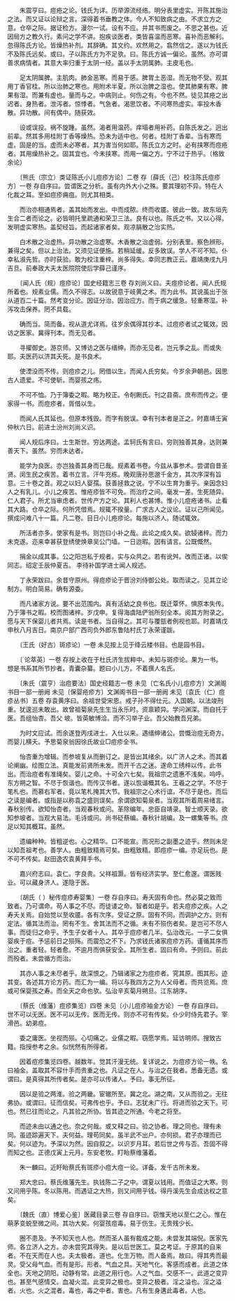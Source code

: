 <!-- { "loadSidebar": true } -->
　　朱震亨曰。痘疮之论。钱氏为详。历举源流经络。明分表里虚实。开陈其施治之法。而又证以论辩之言。深得着书垂教之体。今人不知致病之由。不求立方之意。仓卒之际。据证检方。漫尔一试。设有不应。并其书而废之。不思之甚也。近因局方之教久行。素问之学不讲。抱疾谈医者。类皆喜温而恶寒。喜补而恶解利。忽得陈氏方论。皆燥热补剂。其辞确。其文约。欢然用之。翕然信之。遂以为钱氏不及陈氏远矣。或曰。子以陈氏方为不足欤。曰。陈氏方诚一偏论。虽然。亦可谓善求病情者。其意大率归重于太阴一经。盖以手太阴属肺。主皮毛也。

　　足太阴属脾。主肌肉。肺金恶寒。而易于感。脾胃土恶湿。而无物不受。观其用丁香官桂。所以治肺之寒也。用附术半夏。所以治脾之湿也。使其肺果有寒。脾果有湿。而兼有虚也。量而与之。中病则止。何伤之有。今也不然。徒见其疮之出迟者。身热者。泄泻者。惊悸者。气急者。渴思饮者。不问寒热虚实。率投木香散。异功散。间有偶中。随获效。

　　设或误投。祸不旋踵。虽然。渴者用温药。痒塌者用补药。自陈氏发之。迥出前辈。然其多用桂附丁香等燥热。恐未为适中也。何者。桂附丁香辈。当有寒而虚。固是的当。虚而未必寒者。其为害当何如耶。陈氏立方之时。必有挟寒而痘疮者。其用燥热补之。固其宜也。今未挟寒。而用一偏之方。宁不过于热乎。（格致余论）

　　〔熊氏（宗立）类证陈氏小儿痘疹方论〕二卷 存〔薛氏（己）校注陈氏痘疹方〕一卷 存自序曰。尝谓医之分析。虽有内外大小之殊。要其理初不异。特在人化裁之耳。至如痘疹痈疽。则尤其相类。

　　而治亦相通焉者。盖其始而发出。中而成脓。终而收靥。彼此一致。故东垣先生合二者而论之。必皆明托里疏通和荣卫三法。良有以也。陈氏之书。又以心得。发明虚实寒热。盖契经旨。而起诸家者矣。观凉膈散之治实热。

　　白术散之治虚热。异功散之治虚寒。木香散之治虚弱。分别表里。察色辨形。兼得之矣。但以上治法。又须见证便施。若稍延缓。反多致误。学人不可不知。仆幸私淑先哲。亦时获验。敢为校注重梓。尚多得失。幸同志教正云。嘉靖庚戌九月吉旦。前奉政大夫太医院院使后学薛己谨序。

　　〔闻人氏（规）痘疹论〕国史经籍志三卷 存刘尚义曰。夫痘疹论者。闻人氏规所着也。规素业儒。而久不得志。以故锐意于岐黄之术。而为此书。其说虽出于张从道百二十篇。然考变分论。因证分治。因治应方。而于病之缓急。轻重寒湿。补泻攻击保养。罔不具载。

　　确而当。简而备。视从道尤详焉。往岁余偶得其抄本。过痘疹者试之辄效。因访之医家。冀得刊本。而无见者。

　　寻擢御史。游京师。又博访之医与缙绅。而亦无见者。岂元季之乱。而或失耶。夫医药以济其夭死。是书良术。

　　使湮没而不传。则痘疹之儿。罔借以生。而闻人氏穷矣。今岁余尹朝邑。因思古人遗爱。不可使斩。而婴孩之疡。

　　不可不恤。乃于簿委之暇。略为校正。令剞劂氏。刊之县斋。庶布而传之。便家得一书。而痘疹者。胥借以生。

　　而闻人氏其延也。但原本残毁。而字有脱误。幸有刊本者是正之。时嘉靖壬寅仲秋六日。前进士汾州刘尚义识。

　　闻人规后序曰。士生斯世。穷达两途。孟轲氏有言曰。穷则独善其身。达则兼善天下。虽然。穷而未达者。

　　能学为良医。亦岂独善其身而已哉。规素着书卷。今兹从事参术。尝谓自昔圣贤。闵生民之疾苦。着书立言。汗牛充栋。晚观唐孙思邈千金方，其次序深有旨意。三十卷之首。观之以妇人婴孺。获善拯救之说。宁不以生育为重乎。亲因念妇人之有乳儿。小儿之疾苦。惟疮疹皆不可免。而治疗之间。毫发一差。生死随异。仁人君子。所尤当审虑者。世传产方之论。其利人也甚博。惟小儿痘疮诸书。止看其大路。仓卒之际。何所凭借焉。规辄不揆量。广求古人之议论。证以己所闻见。撰成问难八十一篇。凡二卷。目日小儿疮疹论。每施以济人。随试辄效。

　　所活者亦多。使家有是书。则岂曰小补之哉。此论之成久矣。欲锓诸梓。而力未克遂。迩来幸甚获登绣使焕章吴公门墙。一日迨暇。因有请言。公既慨然。

　　捐金以成其事。公之阳岂私于规者。实与众共之。若有讹舛。改而正诸。以俟同志。绍定壬辰仲夏吉。 李待补国学进士闻人规述。

　　丁永荣跋曰。余昔守原州。得痘疹论于晋汾刘侍御公处。取而读之。见其立论制方。明白简易。确有源委。

　　而凡诸家方说。要不出范围内。真有活幼之良书也。既迁覃怀。惧原本失传。乃于簿书之暇。校而图诸梓。岁戊申。复得海虞陆俨翁所刻全本。阅其方附录之。愿与天下保婴儿者共焉。读是书者。当自得之。其可与覆瓿者例视也耶。时嘉靖戊申秋八月吉日。南京户部广西司负外郎东鲁陆村氏丁永荣谨跋。

　　〔王氏（好古）斑疹论〕一卷 未见按上见于绛云楼书目。也是园书目。

　　〔 论萃英〕一卷 存按上收在于杜氏济生拔粹中。未知与斑疹论。果为一书。想是书系其所节抄者。青囊杂纂。题曰小儿方。不着撰人名氏。

　　〔朱氏（震亨）治痘要法〕国史经籍志一卷 未见〔亡名氏小儿痘疹方〕文渊阁书目一部一册阙 未见〔保婴疮疹方〕文渊阁书目一部一册阙 未见〔袁氏（仁）痘疹丛书〕五卷 存袁黄序曰。余祖世受宋恩。戒子孙不得仕元。入国朝。以法竣刑重。犹逡巡未敢出。故曾祖菊泉先生生当永乐时。资禀颖异。学问渊深。而自托于医。吾组怡杏。吾父 坡。皆英敏博洽。而不习举子业。吾父始教吾兄弟。

　　为时文应试。而余遂登丙戌进士。入仕以来。遇缙绅诸公。尝慨治痘无奇方。而婴儿横夭。予思菊泉翁因徐氏故业□痘疹全书。

　　怡杏重为增辑。而参坡复从而删订之。是皆出其绪余。以广济人之术。而其着论阐幽。绘图立法。真能发前贤所未发。而开千古之迷。遂命工绣梓以传。此书出。而治痘者有准绳矣。婴儿之命。十可全六七矣。我祖宗之遗惠不浅矣。呜呼。东方朔之智。不尽于恢谐也。而传汉书者。遂以恢谐概其名。王羲之之学。不尽于笔札也。而慕右军者。竟以笔札掩其大节。我祖宗之心术行谊。不尽于是也。而后之读是编者。或指是以称袁之盛则误矣。余谓欲知菊泉者。当观其所着周易绪言。春秋别传。欲知怡杏者。当观春秋或问。革除编年。忠臣自靖录。智士顺天录。欲知参坡者。当观大易法。毛诗或问。尚书砭蔡编。春秋针胡编。及一螺集等书。庶足以知其概耳。虽然。

　　遗编种种。皆粗逆也。心之精华。口不能宣。而况形之副墨之迹乎。然则未足以知吾祖考也。善学人。由粗致精焉可矣。由粗致精。即痘疹一编。亦足玩也。是不可不传矣。赵田逸农袁黄拜手书。

　　嘉兴府志曰。袁仁。字良贵。父祥祖灏。皆有经济实学。至仁愈邃。谓医贱业。可以藏身济人。遂隐于医。

　　〔胡氏（ ）秘传痘疹寿婴集〕一卷 存自序曰。寿夭固有命也。然必莫之致而致者。乃可谓命。苟人事之不尽。而徒诿之命。智者如是乎。若夫痘疹之疾。人之寿夭关焉。自始觉以至收靥。各有次序。受证之原。固有不同。而调护之方。则有定法。循其法而治。罔有不生。舍其法而不之循。未有不殒伤者矣。是岂可不尽人事。而徒归之命乎。予生子女者十人。其卒于痘疹者几半。弘治改元。一子二女俱婴疾于痘。予惩前日之殒殇。而震恐之不下。乃求钱氏诸家痘疹方药。谨循其序而治之。重者轻。轻者愈。不逾月而俱获安全。其所生者。固曰有命。予则曰。前此而殁者。未尝循方而治。

　　其亦人事之未尽者乎。故深恨之。乃辑诸家之为痘疹者。究其原。图其形。迹其变。各述其方论方药。而汇为一编。将以与我四方之为人父母者。而共览焉。庶或可保婴孩之寿。而全天之命也欤。弘治辛亥菊月朔旦。江东胡序。

　　〔蔡氏（维藩）痘疹集览〕四卷 未见〔小儿痘疹袖金方论〕一卷 存自序曰。世不可以无医。医不可以无传。医而无传。则亦不可有传矣。仆少时侍先君子。宰滑邑。幼弟痘。

　　委之庸医。坐视而殒。心切痛之。业儒之暇。窃愿学焉。延访明师。搜致古籍。指授参考之余。似恍然有所得者。

　　因着痘疹集览四卷。越数年。觉其汗漫无统。复详说之。为痘疹方论一帙。名曰袖金。盖取其不容什手而贵重之也。凡证之在人。与治之在我者。悉备无遗。或谓曰。是真得其所传者矣。是亦可以传诸人。予曰。事无所征。

　　因以是验之两淮。验之两畿。宦辙所至。冀之北。湖之南。又从而验之。无往弗协。或谓曰。征而信矣。可弗传也乎。予曰。志犹未广行。将进而验之天下。可也。然已往而论之。凡其验之所协。皆其迹之所通。今老之将至。

　　而迹未由以通之也。奈之何哉。或又释之曰。验之协者。理之同也。理有未同。虽迹踪遍天下。夫何益。理苟同矣。虽半武不出户。亦何损。君子亦理而已矣。何以迹为。予深以为然。因自叙之。以识岁月耳。若后世之传与否。吾固不得而知之也。正德戊寅上元月。东安老牧。盯眙蔡维藩着。

　　朱一麟曰。近盱眙蔡氏有斑疹小痘大痘一论。详备。发千古所未发。

　　郑大忠曰。蔡氏维藩先生。执钱陈二子之中。谓夏以钱用。而值证之大寒。则又问用乎陈。冬以陈用。而遇证之大热，则又间用乎钱。得丹溪先生会成达权之意矣。

　　〔魏氏（直）博爱心鉴〕医藏目录三卷 存自序曰。窃惟天地以至仁之心。惟在萌茅变蜕至微之间。其功大矣。何婴孩痘毒。易于伤生。无贵残少长。

　　圈不患及。予不知天也人也。然而圣人虽有裁成之能。未尝发其端倪。医家先师。各立济人之方。亦未尝究其得失。是以后世医工。莫之考证。于原其的自来者。不在天而在人也。夫太极者。道也。化生万物。而人备焉。故曰。得其秀而最灵。受父母气血。而有是形。形者。气血之具。天地气化。客感而成者。此道之体全也。天地之阴阳。动静有常。此道之用行也。人之气血。交感不一。此道之变异也。甚至气感情交。血凝火混。此变异之极也。变异之极者。淫之溢也。淫之溢者。火也。火之混者。毒也，毒之中者。害也。凡有生身遘此毒者。人也。

